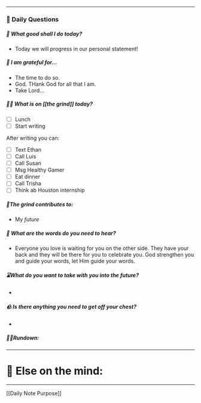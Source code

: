 
---
###  📅 Daily Questions 

##### 💛 What good shall I do today?
- Today we will progress in our personal statement!
##### 💌 I am grateful for...
- The time to do so.
- God. THank God for all that I am.
- Take Lord...
##### 🤾‍♀️ What is on [[the grind]] today?
 - [ ]  Lunch
 - [ ] Start writing

After writing you can:
 - [ ] Text Ethan
 - [ ] Call Luis
 - [ ] Call Susan
 - [ ] Msg Healthy Gamer
 - [ ] Eat dinner
 - [ ] Call Trisha
 - [ ] Think ab Houston internship
##### 🧱The grind contributes to:
- My *future*
##### 💭 What are the words do you need to hear?
- Everyone you love is waiting for you on the other side. They have your back and they will be there for you to celebrate you. God strengthen you and guide your words, let Him guide your words.
##### ⌛What do you want to take with you into the future?
- 
##### 🪨 Is there anything you need to get off your chest?
- 
##### 🏃‍♂️Rundown:


---
# 📝 Else on the mind:

---

[[Daily Note Purpose]]